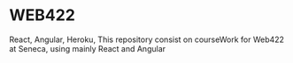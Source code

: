 # WEB422
React, Angular, Heroku, This repository consist on courseWork for Web422 at Seneca, using mainly React and Angular
